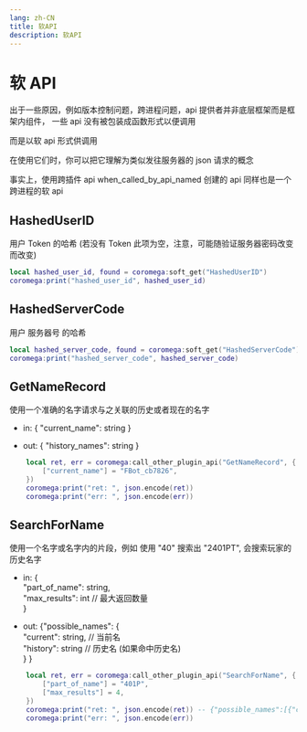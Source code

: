 ```yaml
---
lang: zh-CN
title: 软API
description: 软API
---
```


# 软 API

出于一些原因，例如版本控制问题，跨进程问题，api 提供者并非底层框架而是框架内组件，
一些 api 没有被包装成函数形式以便调用

而是以软 api 形式供调用

在使用它们时，你可以把它理解为类似发往服务器的 json 请求的概念

事实上，使用跨插件 api when_called_by_api_named 创建的 api 同样也是一个跨进程的软 api

## HashedUserID

用户 Token 的哈希 (若没有 Token 此项为空，注意，可能随验证服务器密码改变而改变)

```lua
local hashed_user_id, found = coromega:soft_get("HashedUserID")
coromega:print("hashed_user_id", hashed_user_id)
```

## HashedServerCode

用户 服务器号 的哈希

```lua
local hashed_server_code, found = coromega:soft_get("HashedServerCode")
coromega:print("hashed_server_code", hashed_server_code)
```

## GetNameRecord

使用一个准确的名字请求与之关联的历史或者现在的名字

- in: {
  "current_name": string
  }

- out: {
  "history_names": string
  }

```lua
    local ret, err = coromega:call_other_plugin_api("GetNameRecord", {
        ["current_name"] = "FBot_cb7826",
    })
    coromega:print("ret: ", json.encode(ret))
    coromega:print("err: ", json.encode(err))
```

## SearchForName

使用一个名字或名字内的片段，例如 使用 "40" 搜索出 "2401PT", 会搜索玩家的历史名字

- in: {<br>
  "part_of_name": string,<br>
  "max_results": int // 最大返回数量<br>
  }

- out: {"possible_names": {<br>
  "current": string, // 当前名<br>
  "history": string // 历史名 (如果命中历史名)<br>
  }
  }

```lua
    local ret, err = coromega:call_other_plugin_api("SearchForName", {
        ["part_of_name"] = "401P",
        ["max_results"] = 4,
    })
    coromega:print("ret: ", json.encode(ret)) -- {"possible_names":[{"current":"2401PT","history":"2401PT"}]}
    coromega:print("err: ", json.encode(err))
```
